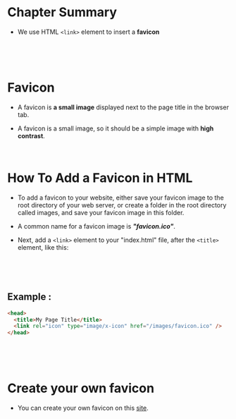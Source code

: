 # Chapter Summary

- We use HTML `<link>` element to insert a **favicon**

&nbsp;

&nbsp;

# Favicon

- A favicon is **a small image** displayed next to the page title in the browser tab.

* A favicon is a small image, so it should be a simple image with **high contrast**.

&nbsp;

# How To Add a Favicon in HTML

- To add a favicon to your website, either save your favicon image to the root directory of your web server, or create a folder in the root directory called images, and save your favicon image in this folder.

* A common name for a favicon image is **_"favicon.ico"_**.

* Next, add a `<link>` element to your "index.html" file, after the `<title>` element, like this:

&nbsp;

&nbsp;

## Example :

```html
<head>
  <title>My Page Title</title>
  <link rel="icon" type="image/x-icon" href="/images/favicon.ico" />
</head>
```

&nbsp;

&nbsp;

# Create your own favicon

- You can create your own favicon on this [site](https://www.favicon.cc).
